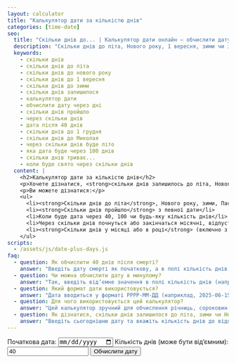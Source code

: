 ```yaml
---
layout: calculator
title: "Калькулятор дати за кількістю днів"
categories: [time-date]
seo:
  title: "Скільки днів до... | Калькулятор дати онлайн — обчислити дату події"
  description: "Скільки днів до літа, Нового року, 1 вересня, зими чи іншої події? Обчисліть дату за кількістю днів або дізнайтесь, скільки днів залишилось до важливої дати. Зручно для релігійних дат, відпусток, іменин і роковин."
  keywords:
    - скільки днів
    - скільки днів до літа
    - скільки днів до нового року
    - скільки днів до 1 вересня
    - скільки днів до зими
    - скільки днів залишилося
    - калькулятор дати
    - обчислити дату через дні
    - скільки днів пройшло
    - через скільки днів
    - дата після 40 днів
    - скільки днів до 1 грудня
    - скільки днів до Миколая
    - через скільки днів буде літо
    - яка дата буде через 100 днів
    - скільки днів триває...
    - коли буде свято через скільки днів
  content: |
    <h2>Калькулятор дати за кількістю днів</h2>
    <p>Хочете дізнатися, <strong>скільки днів залишилось до літа, Нового року, 1 вересня або іншої події</strong>? Цей онлайн-калькулятор дозволяє обчислити дату події на основі кількості днів від заданої дати. Ідеально підходить для підрахунку <em>сорока днів</em>, <em>іменин</em>, <em>відпустки</em> або <em>важливих релігійних дат</em>.</p>
    <p>Ви можете дізнатися:</p>
    <ul>
      <li><strong>Скільки днів до літа</strong>, Нового року, зими, Пасхи, 1 вересня чи інших важливих дат</li>
      <li><strong>Скільки днів пройшло</strong> з певної дати</li>
      <li>Коли буде дата через 40, 100 чи будь-яку кількість днів</li>
      <li>Через скільки днів почнуться або закінчаться місячні, відпустка, канікули тощо</li>
      <li><strong>Скільки днів у місяці або в році</strong> (включно з високосним роком)</li>
    </ul>
scripts:
  - /assets/js/date-plus-days.js
faq:
  - question: Як обчислити 40 днів після смерті?
    answer: "Введіть дату смерті як початкову, а в полі кількість днів — 40. Калькулятор покаже дату сорокового дня, яка важлива для релігійних обрядів."
  - question: Чи можна обчислити дату в минулому?
    answer: "Так, введіть відʼємне значення в полі кількість днів (наприклад, -10), і калькулятор покаже дату у минулому."
  - question: Який формат дати використовується?
    answer: "Дата вводиться у форматі РРРР-ММ-ДД (наприклад, 2025-06-15)."
  - question: Для чого використовується цей калькулятор?
    answer: "Цей калькулятор зручний для обчислення річниць, сороковин, завершення відпустки, дедлайнів, або будь-якої дати після або до події."
  - question: Як дізнатися, скільки днів залишилося до літа, зими чи Нового року?
    answer: "Введіть сьогоднішню дату та вкажіть кількість днів до відповідної події або використайте калькулятор, щоб побачити результат автоматично."
---
```


<form id="date-shift-form" autocomplete="off">
  <label>
    Початкова дата:
    <input type="date" id="base-date" required>
  </label>
  <label>
    Кількість днів (може бути відʼємним):
    <input type="number" id="day-offset" step="1" value="40" required>
  </label>
  <button type="submit">Обчислити дату</button>
</form>
<div id="date-shift-result" class="result"></div>
